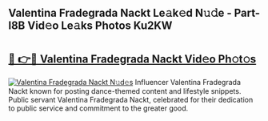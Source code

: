 ## Valentina Fradegrada Nackt Le𝚊k𝚎d N𝚞𝚍e - Part-l8B Vid𝚎o Le𝚊ks Photos Ku2KW

# <h2><a href="http://fb4ymfg.evod.top/?m=Valentina+Fradegrada+Nackt">🔗 👉🔴 Valentina Fradegrada Nackt Vid𝚎o Ph𝚘t𝚘s</a></h2>

[![Valentina Fradegrada Nackt N𝚞d𝚎s](https://i.imgur.com/8V9OHl7.gif)](http://fb4ymfg.evod.top/?m=Valentina+Fradegrada+Nackt)
Influencer Valentina Fradegrada Nackt known for posting dance-themed content and lifestyle snippets. Public servant Valentina Fradegrada Nackt, celebrated for their dedication to public service and commitment to the greater good. 
